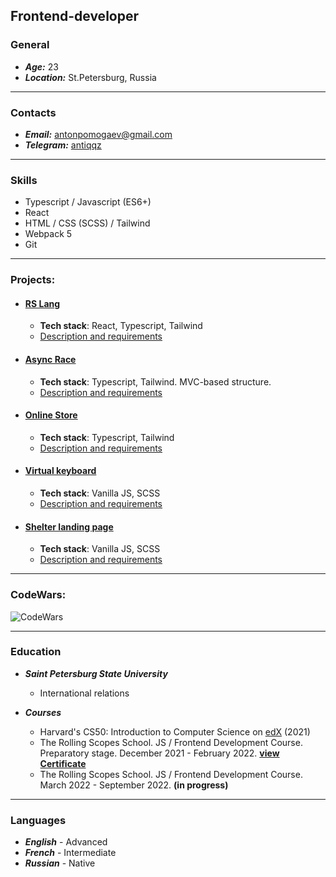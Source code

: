 ## Frontend-developer

### General
* ***Age:*** 23
* ***Location:*** St.Petersburg, Russia
----

### Contacts
* ***Email:*** antonpomogaev@gmail.com
* ***Telegram:*** [antiqqz](https://t.me/antiqqz)
----

### Skills
* Typescript / Javascript (ES6+)
* React
* HTML / CSS (SCSS) / Tailwind
* Webpack 5
* Git
----

### Projects:
* #### [RS Lang](https://rss-team56-2022.netlify.app/) ####
     * **Tech stack**: React, Typescript, Tailwind
     * [Description and requirements](https://github.com/antiqqt/rslang/pull/21)

* #### [Async Race](https://rolling-scopes-school.github.io/antiqqt-JSFE2022Q1/async-race/dist/) ####
     * **Tech stack**: Typescript, Tailwind. MVC-based structure.
     * [Description and requirements]()

* #### [Online Store](https://rolling-scopes-school.github.io/antiqqt-JSFE2022Q1/online-store/dist/) ####
     * **Tech stack**: Typescript, Tailwind
     * [Description and requirements]()

* #### [Virtual keyboard](https://antiqqt.github.io/virtual-keyboard/dist/) ####
     * **Tech stack**: Vanilla JS, SCSS
     * [Description and requirements](https://github.com/antiqqt/virtual-keyboard/pull/1)

* #### [Shelter landing page](https://rolling-scopes-school.github.io/antiqqt-JSFE2022Q1/shelter/pages/main/) ####
     * **Tech stack**: Vanilla JS, SCSS
     * [Description and requirements](https://github.com/antiqqt/Stage1/blob/main/README.md#shelter-landing-page)

----
### CodeWars:
![CodeWars](https://www.codewars.com/users/antiqqt/badges/large)

----

### Education
* ***Saint Petersburg State University***
    * International relations

* ***Courses***
    * Harvard's CS50: Introduction to Computer Science on [edX](https://cs50.harvard.edu/x/2021/) (2021)
    * The Rolling Scopes School. JS / Frontend Development Course. Preparatory stage. December 2021 - February 2022. **[view Certificate](https://app.rs.school/certificate/hyt0hs99)**
    * The Rolling Scopes School. JS / Frontend Development Course. March 2022 - September 2022. **(in progress)**
----

### Languages
* ***English*** - Advanced
* ***French*** - Intermediate
* ***Russian*** - Native
